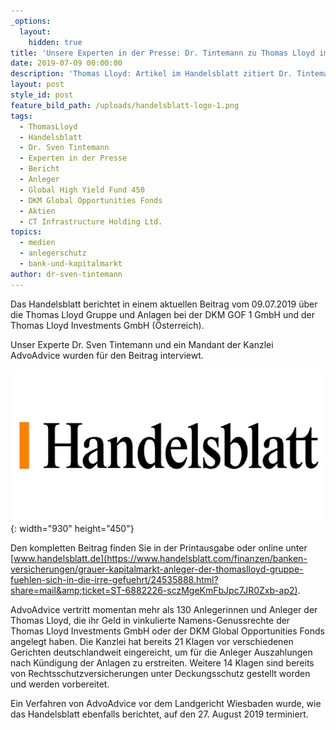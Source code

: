 ```yaml
---
_options:
  layout:
    hidden: true
title: 'Unsere Experten in der Presse: Dr. Tintemann zu Thomas Lloyd im Handelsblatt'
date: 2019-07-09 00:00:00
description: 'Thomas Lloyd: Artikel im Handelsblatt zitiert Dr. Tintemann von AdvoAdvice'
layout: post
style_id: post
feature_bild_path: /uploads/handelsblatt-logo-1.png
tags:
  - ThomasLloyd
  - Handelsblatt
  - Dr. Sven Tintemann
  - Experten in der Presse
  - Bericht
  - Anleger
  - Global High Yield Fund 450
  - DKM Global Opportunities Fonds
  - Aktien
  - CT Infrastructure Holding Ltd.
topics:
  - medien
  - anlegerschutz
  - bank-und-kapitalmarkt
author: dr-sven-tintemann
---
```


Das Handelsblatt berichtet in einem aktuellen Beitrag vom 09.07.2019 &uuml;ber die Thomas Lloyd Gruppe und Anlagen bei der DKM GOF 1 GmbH und der Thomas Lloyd Investments GmbH (Österreich).

Unser Experte Dr. Sven Tintemann und ein Mandant der Kanzlei AdvoAdvice wurden f&uuml;r den Beitrag interviewt.

![](/uploads/handelsblatt-logo-1.png){: width="930" height="450"}

Den kompletten Beitrag finden Sie in der Printausgabe oder online unter [www.handelsblatt.de](https://www.handelsblatt.com/finanzen/banken-versicherungen/grauer-kapitalmarkt-anleger-der-thomaslloyd-gruppe-fuehlen-sich-in-die-irre-gefuehrt/24535888.html?share=mail&amp;ticket=ST-6882226-sczMgeKmFbJpc7JR0Zxb-ap2).

AdvoAdvice vertritt momentan mehr als 130 Anlegerinnen und Anleger der Thomas Lloyd, die ihr Geld in vinkulierte Namens-Genussrechte der Thomas Lloyd Investments GmbH oder der DKM Global Opportunities Fonds angelegt haben. Die Kanzlei hat bereits 21 Klagen vor verschiedenen Gerichten deutschlandweit eingereicht, um f&uuml;r die Anleger Auszahlungen nach K&uuml;ndigung der Anlagen zu erstreiten. Weitere 14 Klagen sind bereits von Rechtsschutzversicherungen unter Deckungsschutz gestellt worden und werden vorbereitet.

Ein Verfahren von AdvoAdvice vor dem Landgericht Wiesbaden wurde, wie das Handelsblatt ebenfalls berichtet, auf den 27. August 2019 terminiert.

&nbsp;